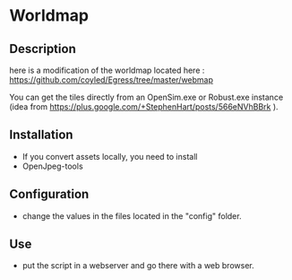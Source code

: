 # Worldmap

## Description
here is a modification of the worldmap located here : https://github.com/coyled/Egress/tree/master/webmap

You can get the tiles directly from an OpenSim.exe or Robust.exe instance (idea from https://plus.google.com/+StephenHart/posts/566eNVhBBrk ).

## Installation
 * If you convert assets locally, you need to install
  * OpenJpeg-tools

## Configuration
 * change the values in the files located in the "config" folder.

## Use
 * put the script in a webserver and go there with a web browser.
